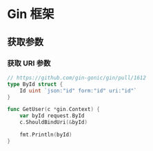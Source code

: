 # Gin 框架

## 获取参数

### 获取 URI 参数

```go
// https://github.com/gin-gonic/gin/pull/1612
type ById struct {
	Id uint `json:"id" form:"id" uri:"id"`
}

func GetUser(c *gin.Context) {
	var byId request.ById
	c.ShouldBindUri(&byId)

	fmt.Println(byId)
}
```
